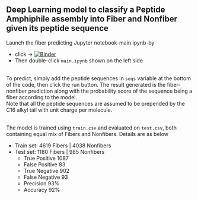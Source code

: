 
## Deep Learning model to classify a Peptide Amphiphile assembly into Fiber and Nonfiber given its peptide sequence

Launch the fiber predicting Jupyter notebook-main.ipynb-by 
- click -> 
[![Binder](https://mybinder.org/badge_logo.svg)](https://mybinder.org/v2/gh/stupplab/predict-fibers/HEAD) 
- Then double-click `main.ipynb` shown on the left side

\
To predict, simply add the peptide sequences in `seqs` variable at the bottom of the code, then click the run button. The result generated is the fiber-nonfiber prediction along with the probability score of the sequence being a fiber according to the model.\
Note that all the peptide sequences are assumed to be prepended by the C16 alkyl tail with unit charge per molecule.

\
The model is trained using `train.csv` and evaluated on `test.csv`, both containing equal mix of Fibers and Nonfibers. 
Details are as below
- Train set: 4619 Fibers | 4038 Nonfibers
- Test set: 1180 Fibers | 985 Nonfibers
    - True Positive  1087
    - False Positive   83
    - True Negative   902
    - False Negative   93
    - Precision       93%
    - Accuracy        92%
